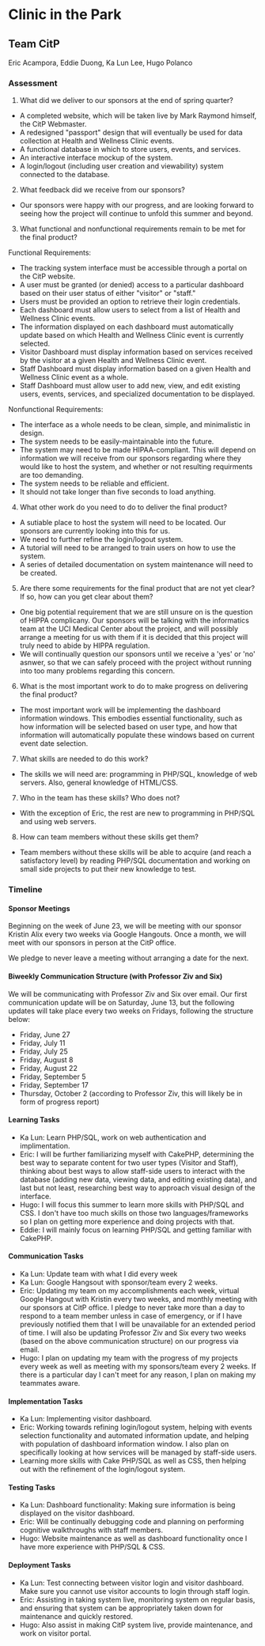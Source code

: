 # Clinic in the Park
## Team CitP 

Eric Acampora, Eddie Duong, Ka Lun Lee, Hugo Polanco

### Assessment

1) What did we deliver to our sponsors at the end of spring quarter? 

+ A completed website, which will be taken live by Mark Raymond himself, the CitP Webmaster.
+ A redesigned "passport" design that will eventually be used for data collection at Health and Wellness Clinic events.
+ A functional database in which to store users, events, and services.
+ An interactive interface mockup of the system.
+ A login/logout (including user creation and viewability) system connected to the database. 

2) What feedback did we receive from our sponsors?

+ Our sponsors were happy with our progress, and are looking forward to seeing how the project will continue to unfold this summer and beyond.

3) What functional and nonfunctional requirements remain to be met for the final product?

Functional Requirements:
+ The tracking system interface must be accessible through a portal on the CitP website.
+ A user must be granted (or denied) access to a particular dashboard based on their user status of either "visitor" or "staff."
+ Users must be provided an option to retrieve their login credentials.
+ Each dashboard must allow users to select from a list of Health and Wellness Clinic events.
+ The information displayed on each dashboard must automatically update based on which Health and Wellness Clinic event is currently selected.
+ Visitor Dashboard must display information based on services received by the visitor at a given Health and Wellness Clinic event.
+ Staff Dashboard must display information based on a given Health and Wellness Clinic event as a whole.
+ Staff Dashboard must allow user to add new, view, and edit existing users, events, services, and specialized documentation to be displayed.

Nonfunctional Requirements:
+ The interface as a whole needs to be clean, simple, and minimalistic in design.
+ The system needs to be easily-maintainable into the future.
+ The system may need to be made HIPAA-compliant. This will depend on information we will receive from our sponsors regarding where they would like to host the system, and whether or not resulting requirments are too demanding.
+ The system needs to be reliable and efficient.
+ It should not take longer than five seconds to load anything.

4) What other work do you need to do to deliver the final product?
+ A sutiable place to host the system will need to be located. Our sponsors are currently looking into this for us.
+ We need to further refine the login/logout system. 
+ A tutorial will need to be arranged to train users on how to use the system. 
+ A series of detailed documentation on system maintenance will need to be created.


5) Are there some requirements for the final product that are not yet clear? If so, how can you get clear about them?
+ One big potential requirement that we are still unsure on is the question of HIPPA complicany. Our sponsors will be talking with the informatics team at the UCI Medical Center about the project, and will possibly arrange a meeting for us with them if it is decided that this project will truly need to abide by HIPPA regulation.
+ We will continually question our sponsors until we receive a 'yes' or 'no' asnwer, so that we can safely proceed with the project without running into too many problems regarding this concern.

6) What is the most important work to do to make progress on delivering the final product?
+ The most important work will be implementing the dashboard information windows. This embodies essential functionality, such as how information will be selected based on user type, and how that information will automatically populate these windows based on current event date selection.

7) What skills are needed to do this work?
+ The skills we will need are: programming in PHP/SQL, knowledge of web servers. Also, general knowledge of HTML/CSS.

7) Who in the team has these skills? Who does not?
+ With the exception of Eric, the rest are new to programming in PHP/SQL and using web servers.  

8) How can team members without these skills get them?
+ Team members without these skills will be able to acquire (and reach a satisfactory level) by reading PHP/SQL documentation and working on small side projects to put their new knowledge to test. 

### Timeline

#### Sponsor Meetings
Beginning on the week of June 23, we will be meeting with our sponsor Kristin Alix every two weeks via Google Hangouts. Once a month, we will meet with our sponsors in person at the CitP office.

We pledge to never leave a meeting without arranging a date for the next.

#### Biweekly Communication Structure (with Professor Ziv and Six)
We will be communicating with Professor Ziv and Six over email. Our first communication update will be on Saturday, June 13, but the following updates will take place every two weeks on Fridays, following the structure below:
+ Friday, June 27
+ Friday, July 11
+ Friday, July 25
+ Friday, August 8
+ Friday, August 22
+ Friday, September 5
+ Friday, September 17
+ Thursday, October 2 (according to Professor Ziv, this will likely be in form of progress report)

#### Learning Tasks
+ Ka Lun: Learn PHP/SQL, work on web authentication and implimentation. 
+ Eric: I will be further familiarizing myself with CakePHP, determining the best way to separate content for two user types (Visitor and Staff), thinking about best ways to allow staff-side users to interact with the database (adding new data, viewing data, and editing existing data), and last but not least, researching best way to approach visual design of the interface.
+ Hugo: I will focus this summer to learn more skills with PHP/SQL and CSS. I don't have too much skills on those two languages/frameworks so I plan on getting more experience and doing projects with that.
+ Eddie: I will mainly focus on learning PHP/SQL and getting familiar with CakePHP.

#### Communication Tasks
+ Ka Lun: Update team with what I did every week
+ Ka Lun: Google Hangsout with sponsor/team every 2 weeks.
+ Eric: Updating my team on my accomplishments each week, virtual Google Hangout with Kristin every two weeks, and monthly meeting with our sponsors at CitP office. I pledge to never take more than a day to respond to a team member unless in case of emergency, or if I have previously notified them that I will be unavailable for an extended period of time. I will also be updating Professor Ziv and Six every two weeks (based on the above communication structure) on our progress via email. 
+ Hugo: I plan on updating my team with the progress of my projects every week as well as meeting with my sponsors/team every 2 weeks. If there is a particular day I can't meet for any reason, I plan on making my teammates aware.

#### Implementation Tasks
+ Ka Lun: Implementing visitor dashboard.
+ Eric: Working towards refining login/logout system, helping with events selection functionality and automated information update, and helping with population of dashboard information window. I also plan on specifically looking at how services will be managed by staff-side users.
+ Learning more skills with Cake PHP/SQL as well as CSS, then helping out with the refinement of the login/logout system.

#### Testing Tasks
+ Ka Lun: Dashboard functionality: Making sure information is being displayed on the visitor dashboard.
+ Eric: Will be continually debugging code and planning on performing cognitive walkthroughs with staff members. 
+ Hugo: Website maintenance as well as dashboard functionality once I have more experience with PHP/SQL & CSS.

#### Deployment Tasks
+ Ka Lun: Test connecting between visitor login and visitor dashboard. Make sure you cannot use visitor accounts to login through staff login. 
+ Eric: Assisting in taking system live, monitoring system on regular basis, and ensuring that system can be appropriately taken down for maintenance and quickly restored. 
+ Hugo: Also assist in making CitP system live, provide maintenance, and work on visitor portal. 
